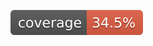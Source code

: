 [![Coverage](.github/badges/jacoco.svg)](https://github.com/scottfones/CISC615_ExerciseTwo/actions/workflows/gradle.yml)


